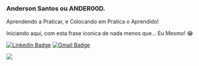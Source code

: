 
### Anderson Santos ou ANDER00D.

Aprendendo a Praticar, e Colocando em Pratica o Aprendido!

Iniciando aqui, com esta frase iconica de nada menos que... Eu Mesmo! 😂


[![Linkedin Badge](https://img.shields.io/badge/-LinkedIn-blue?style=flat&logo=Linkedin&logoColor=white&link=https://www.linkedin.com/in/andersonprrsantos/)](https://www.linkedin.com/in/andersonprrsantos/)
[![Gmail Badge](https://img.shields.io/badge/-Gmail-c14438?style=flat&logo=Gmail&logoColor=white&link=mailto:andersonprrsantos@gmail.com)](mailto:andersonprrsantos@gmail.com)

![](https://komarev.com/ghpvc/?username=anderood)
